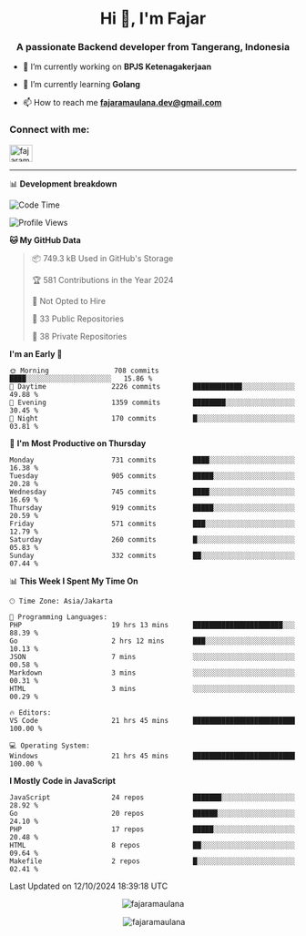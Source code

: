 <h1 align="center">Hi 👋, I'm Fajar</h1>
<h3 align="center">A passionate Backend developer from Tangerang, Indonesia</h3>

<!-- <p align="left"> <img src="https://komarev.com/ghpvc/?username=fajaramaulana&label=Profile%20views&color=0e75b6&style=flat" alt="fajaramaulana" /> </p> -->

- 🔭 I’m currently working on **BPJS Ketenagakerjaan**

- 🌱 I’m currently learning **Golang**

- 📫 How to reach me **fajaramaulana.dev@gmail.com**

<h3 align="left">Connect with me:</h3>
<p align="left">
<a href="https://linkedin.com/in/fajar-agus-maulana-73533a180/" target="blank"><img align="center" src="https://raw.githubusercontent.com/rahuldkjain/github-profile-readme-generator/master/src/images/icons/Social/linked-in-alt.svg" alt="fajaramaulana" height="30" width="40" /></a>
</p>

-------

📊 **Development breakdown**
<!--START_SECTION:waka-->
![Code Time](http://img.shields.io/badge/Code%20Time-2%2C338%20hrs%2028%20mins-blue)

![Profile Views](http://img.shields.io/badge/Profile%20Views-58-blue)

**🐱 My GitHub Data** 

> 📦 749.3 kB Used in GitHub's Storage 
 > 
> 🏆 581 Contributions in the Year 2024
 > 
> 🚫 Not Opted to Hire
 > 
> 📜 33 Public Repositories 
 > 
> 🔑 38 Private Repositories 
 > 
**I'm an Early 🐤** 

```text
🌞 Morning                708 commits         ████░░░░░░░░░░░░░░░░░░░░░   15.86 % 
🌆 Daytime                2226 commits        ████████████░░░░░░░░░░░░░   49.88 % 
🌃 Evening                1359 commits        ████████░░░░░░░░░░░░░░░░░   30.45 % 
🌙 Night                  170 commits         █░░░░░░░░░░░░░░░░░░░░░░░░   03.81 % 
```
📅 **I'm Most Productive on Thursday** 

```text
Monday                   731 commits         ████░░░░░░░░░░░░░░░░░░░░░   16.38 % 
Tuesday                  905 commits         █████░░░░░░░░░░░░░░░░░░░░   20.28 % 
Wednesday                745 commits         ████░░░░░░░░░░░░░░░░░░░░░   16.69 % 
Thursday                 919 commits         █████░░░░░░░░░░░░░░░░░░░░   20.59 % 
Friday                   571 commits         ███░░░░░░░░░░░░░░░░░░░░░░   12.79 % 
Saturday                 260 commits         █░░░░░░░░░░░░░░░░░░░░░░░░   05.83 % 
Sunday                   332 commits         ██░░░░░░░░░░░░░░░░░░░░░░░   07.44 % 
```


📊 **This Week I Spent My Time On** 

```text
🕑︎ Time Zone: Asia/Jakarta

💬 Programming Languages: 
PHP                      19 hrs 13 mins      ██████████████████████░░░   88.39 % 
Go                       2 hrs 12 mins       ███░░░░░░░░░░░░░░░░░░░░░░   10.13 % 
JSON                     7 mins              ░░░░░░░░░░░░░░░░░░░░░░░░░   00.58 % 
Markdown                 3 mins              ░░░░░░░░░░░░░░░░░░░░░░░░░   00.31 % 
HTML                     3 mins              ░░░░░░░░░░░░░░░░░░░░░░░░░   00.29 % 

🔥 Editors: 
VS Code                  21 hrs 45 mins      █████████████████████████   100.00 % 

💻 Operating System: 
Windows                  21 hrs 45 mins      █████████████████████████   100.00 % 
```

**I Mostly Code in JavaScript** 

```text
JavaScript               24 repos            ███████░░░░░░░░░░░░░░░░░░   28.92 % 
Go                       20 repos            ██████░░░░░░░░░░░░░░░░░░░   24.10 % 
PHP                      17 repos            █████░░░░░░░░░░░░░░░░░░░░   20.48 % 
HTML                     8 repos             ██░░░░░░░░░░░░░░░░░░░░░░░   09.64 % 
Makefile                 2 repos             █░░░░░░░░░░░░░░░░░░░░░░░░   02.41 % 
```




 Last Updated on 12/10/2024 18:39:18 UTC
<!--END_SECTION:waka-->
<p align="center"><img align="center" src="https://github-readme-stats.vercel.app/api/top-langs?username=fajaramaulana&show_icons=true&locale=en&layout=compact" alt="fajaramaulana" /></p>

<p align="center">&nbsp;<img align="center" src="https://github-readme-stats.vercel.app/api?username=fajaramaulana&show_icons=true&locale=en" alt="fajaramaulana" /></p>

